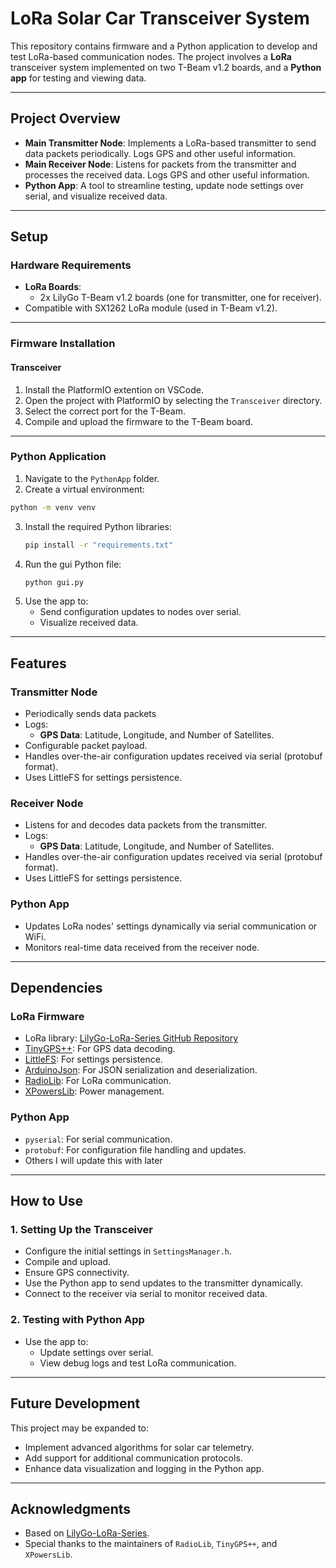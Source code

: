 # **LoRa Solar Car Transceiver System**

This repository contains firmware and a Python application to develop and test LoRa-based communication nodes. The project involves a **LoRa** transceiver system implemented on two T-Beam v1.2 boards, and a **Python app** for testing and viewing data.

---

## **Project Overview**

- **Main Transmitter Node**: Implements a LoRa-based transmitter to send data packets periodically. Logs GPS and other useful information.
- **Main Receiver Node**: Listens for packets from the transmitter and processes the received data. Logs GPS and other useful information.
- **Python App**: A tool to streamline testing, update node settings over serial, and visualize received data.

---

## **Setup**

### **Hardware Requirements**

- **LoRa Boards**:
  - 2x LilyGo T-Beam v1.2 boards (one for transmitter, one for receiver).
- Compatible with SX1262 LoRa module (used in T-Beam v1.2).

---

### **Firmware Installation**

#### **Transceiver**

1. Install the PlatformIO extention on VSCode.
2. Open the project with PlatformIO by selecting the `Transceiver` directory.
3. Select the correct port for the T-Beam.
4. Compile and upload the firmware to the T-Beam board.

---

### **Python Application**

1. Navigate to the `PythonApp` folder.
2. Create a virtual environment:

```bash
python -m venv venv
```

3. Install the required Python libraries:
   ```bash
   pip install -r "requirements.txt"
   ```
4. Run the gui Python file:
   ```bash
   python gui.py
   ```
5. Use the app to:
   - Send configuration updates to nodes over serial.
   - Visualize received data.

---

## **Features**

### **Transmitter Node**

- Periodically sends data packets
- Logs:
  - **GPS Data**: Latitude, Longitude, and Number of Satellites.
- Configurable packet payload.
- Handles over-the-air configuration updates received via serial (protobuf format).
- Uses LittleFS for settings persistence.

### **Receiver Node**

- Listens for and decodes data packets from the transmitter.
- Logs:
  - **GPS Data**: Latitude, Longitude, and Number of Satellites.
- Handles over-the-air configuration updates received via serial (protobuf format).
- Uses LittleFS for settings persistence.

### **Python App**

- Updates LoRa nodes' settings dynamically via serial communication or WiFi.
- Monitors real-time data received from the receiver node.

---

## **Dependencies**

### **LoRa Firmware**

- LoRa library: [LilyGo-LoRa-Series GitHub Repository](https://github.com/Xinyuan-LilyGO/LilyGo-LoRa-Series?tab=readme-ov-file)
- [TinyGPS++](https://github.com/mikalhart/TinyGPSPlus): For GPS data decoding.
- [LittleFS](https://github.com/lorol/LITTLEFS): For settings persistence.
- [ArduinoJson](https://arduinojson.org/): For JSON serialization and deserialization.
- [RadioLib](https://github.com/jgromes/RadioLib): For LoRa communication.
- [XPowersLib](https://github.com/Xinyuan-LilyGO/XPowersLib): Power management.

### **Python App**

- `pyserial`: For serial communication.
- `protobuf`: For configuration file handling and updates.
- Others I will update this with later

---

## **How to Use**

### **1. Setting Up the Transceiver**

- Configure the initial settings in `SettingsManager.h`.
- Compile and upload.
- Ensure GPS connectivity.
- Use the Python app to send updates to the transmitter dynamically.
- Connect to the receiver via serial to monitor received data.

### **2. Testing with Python App**

- Use the app to:
  - Update settings over serial.
  - View debug logs and test LoRa communication.

---

## **Future Development**

This project may be expanded to:

- Implement advanced algorithms for solar car telemetry.
- Add support for additional communication protocols.
- Enhance data visualization and logging in the Python app.

---

## **Acknowledgments**

- Based on [LilyGo-LoRa-Series](https://github.com/Xinyuan-LilyGO/LilyGo-LoRa-Series).
- Special thanks to the maintainers of `RadioLib`, `TinyGPS++`, and `XPowersLib`.
